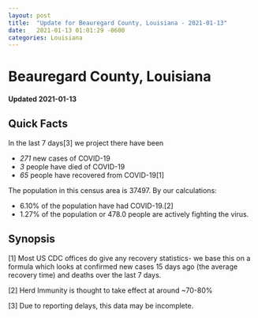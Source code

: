 ```yaml
---
layout: post
title:  "Update for Beauregard County, Louisiana - 2021-01-13"
date:   2021-01-13 01:01:29 -0600
categories: Louisiana
---
```


# Beauregard County, Louisiana
#### Updated 2021-01-13

## Quick Facts

In the last 7 days[3] we project there have been
- *271* new cases of COVID-19
- *3* people have died of COVID-19
- *65* people have recovered from COVID-19[1]

The population in this census area is 37497. By our calculations:
- 6.10% of the population have had COVID-19.[2]
- 1.27% of the population or 478.0 people are actively fighting the virus.

## Synopsis




[1] Most US CDC offices do give any recovery statistics- we base this on a formula which looks at confirmed new cases
15 days ago (the average recovery time) and deaths over the last 7 days.

[2] Herd Immunity is thought to take effect at around ~70-80%

[3] Due to reporting delays, this data may be incomplete.
 
    